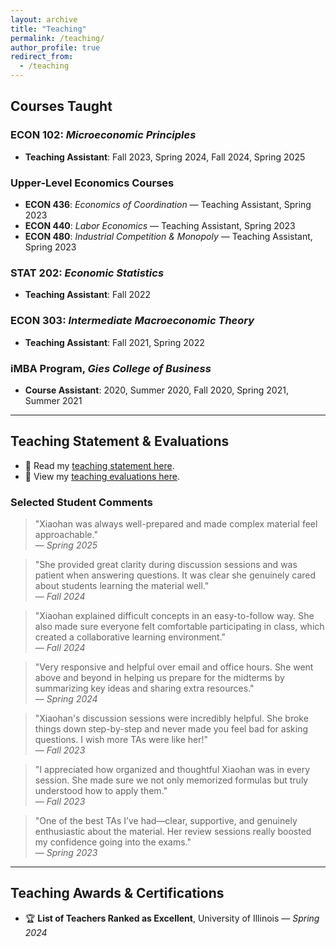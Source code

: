 ```yaml
---
layout: archive
title: "Teaching"
permalink: /teaching/
author_profile: true
redirect_from:
  - /teaching
---
```


## Courses Taught

### ECON 102: *Microeconomic Principles*
- **Teaching Assistant**: Fall 2023, Spring 2024, Fall 2024, Spring 2025

### Upper-Level Economics Courses
- **ECON 436**: *Economics of Coordination* — Teaching Assistant, Spring 2023  
- **ECON 440**: *Labor Economics* — Teaching Assistant, Spring 2023  
- **ECON 480**: *Industrial Competition & Monopoly* — Teaching Assistant, Spring 2023

### STAT 202: *Economic Statistics*
- **Teaching Assistant**: Fall 2022

### ECON 303: *Intermediate Macroeconomic Theory*
- **Teaching Assistant**: Fall 2021, Spring 2022

### iMBA Program, *Gies College of Business*
- **Course Assistant**: 2020, Summer 2020, Fall 2020, Spring 2021, Summer 2021

---

## Teaching Statement & Evaluations

- 📄 Read my [teaching statement here](link-to-statement).  
- 📝 View my [teaching evaluations here](link-to-evaluations).

### Selected Student Comments

> "Xiaohan was always well-prepared and made complex material feel approachable."  
> — *Spring 2025*

> "She provided great clarity during discussion sessions and was patient when answering questions. It was clear she genuinely cared about students learning the material well."  
> — *Fall 2024*

> "Xiaohan explained difficult concepts in an easy-to-follow way. She also made sure everyone felt comfortable participating in class, which created a collaborative learning environment."  
> — *Fall 2024*

> "Very responsive and helpful over email and office hours. She went above and beyond in helping us prepare for the midterms by summarizing key ideas and sharing extra resources."  
> — *Spring 2024*

> "Xiaohan's discussion sessions were incredibly helpful. She broke things down step-by-step and never made you feel bad for asking questions. I wish more TAs were like her!"  
> — *Fall 2023*

> "I appreciated how organized and thoughtful Xiaohan was in every session. She made sure we not only memorized formulas but truly understood how to apply them."  
> — *Fall 2023*

> "One of the best TAs I’ve had—clear, supportive, and genuinely enthusiastic about the material. Her review sessions really boosted my confidence going into the exams."  
> — *Spring 2023*

---

## Teaching Awards & Certifications

- 🏆 **List of Teachers Ranked as Excellent**, University of Illinois — *Spring 2024*
